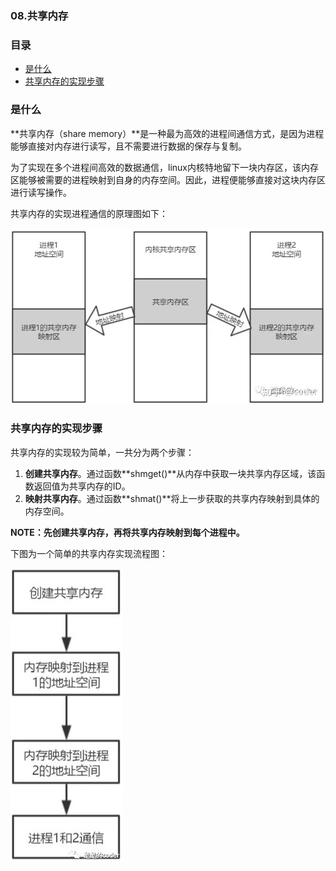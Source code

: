 ### 08.共享内存

### 目录

- [是什么](#是什么)
- [共享内存的实现步骤](#共享内存的实现步骤)





### 是什么

**共享内存（share memory）**是一种最为高效的进程间通信方式，是因为进程能够直接对内存进行读写，且不需要进行数据的保存与复制。

为了实现在多个进程间高效的数据通信，linux内核特地留下一块内存区，该内存区能够被需要的进程映射到自身的内存空间。因此，进程便能够直接对这块内存区进行读写操作。

共享内存的实现进程通信的原理图如下：

![](https://raw.githubusercontent.com/affectalways/Flee-as-a-bird-to-your-mountain/main/img/1.jpg)





### 共享内存的实现步骤

共享内存的实现较为简单，一共分为两个步骤：

1. **创建共享内存**。通过函数**shmget()**从内存中获取一块共享内存区域，该函数返回值为共享内存的ID。
2. **映射共享内存**。通过函数**shmat()**将上一步获取的共享内存映射到具体的内存空间。

**NOTE：先创建共享内存，再将共享内存映射到每个进程中。**

下图为一个简单的共享内存实现流程图：

![](https://raw.githubusercontent.com/affectalways/Flee-as-a-bird-to-your-mountain/main/img/2.jpg)
